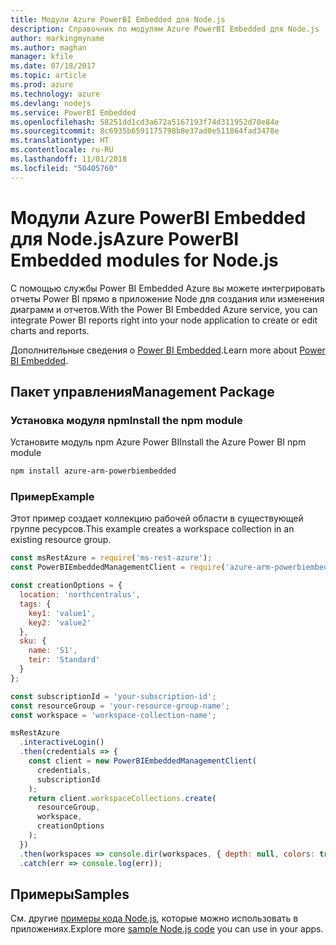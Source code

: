 ```yaml
---
title: Модули Azure PowerBI Embedded для Node.js
description: Справочник по модулям Azure PowerBI Embedded для Node.js
author: markingmyname
ms.author: maghan
manager: kfile
ms.date: 07/18/2017
ms.topic: article
ms.prod: azure
ms.technology: azure
ms.devlang: nodejs
ms.service: PowerBI Embedded
ms.openlocfilehash: 58251dd1cd3a672a5167193f74d311952d70e84e
ms.sourcegitcommit: 8c6935b6591175798b8e37ad0e511864fad3478e
ms.translationtype: HT
ms.contentlocale: ru-RU
ms.lasthandoff: 11/01/2018
ms.locfileid: "50405760"
---
```

# <a name="azure-powerbi-embedded-modules-for-nodejs"></a><span data-ttu-id="faa65-103">Модули Azure PowerBI Embedded для Node.js</span><span class="sxs-lookup"><span data-stu-id="faa65-103">Azure PowerBI Embedded modules for Node.js</span></span>

<span data-ttu-id="faa65-104">С помощью службы Power BI Embedded Azure вы можете интегрировать отчеты Power BI прямо в приложение Node для создания или изменения диаграмм и отчетов.</span><span class="sxs-lookup"><span data-stu-id="faa65-104">With the Power BI Embedded Azure service, you can integrate Power BI reports right into your node application to create or edit charts and reports.</span></span>

<span data-ttu-id="faa65-105">Дополнительные сведения о [Power BI Embedded](https://powerbi.microsoft.com/documentation/powerbi-developer-embedding/).</span><span class="sxs-lookup"><span data-stu-id="faa65-105">Learn more about [Power BI Embedded](https://powerbi.microsoft.com/documentation/powerbi-developer-embedding/).</span></span>

## <a name="management-package"></a><span data-ttu-id="faa65-106">Пакет управления</span><span class="sxs-lookup"><span data-stu-id="faa65-106">Management Package</span></span>

### <a name="install-the-npm-module"></a><span data-ttu-id="faa65-107">Установка модуля npm</span><span class="sxs-lookup"><span data-stu-id="faa65-107">Install the npm module</span></span>

<span data-ttu-id="faa65-108">Установите модуль npm Azure Power BI</span><span class="sxs-lookup"><span data-stu-id="faa65-108">Install the Azure Power BI npm module</span></span>

```bash
npm install azure-arm-powerbiembedded
```

### <a name="example"></a><span data-ttu-id="faa65-109">Пример</span><span class="sxs-lookup"><span data-stu-id="faa65-109">Example</span></span>

<span data-ttu-id="faa65-110">Этот пример создает коллекцию рабочей области в существующей группе ресурсов.</span><span class="sxs-lookup"><span data-stu-id="faa65-110">This example creates a workspace collection in an existing resource group.</span></span>

```javascript
const msRestAzure = require('ms-rest-azure');
const PowerBIEmbeddedManagementClient = require('azure-arm-powerbiembedded');

const creationOptions = {
  location: 'northcentralus',
  tags: {
    key1: 'value1',
    key2: 'value2'
  },
  sku: {
    name: 'S1',
    teir: 'Standard'
  }
};

const subscriptionId = 'your-subscription-id';
const resourceGroup = 'your-resource-group-name';
const workspace = 'workspace-collection-name';

msRestAzure
  .interactiveLogin()
  .then(credentials => {
    const client = new PowerBIEmbeddedManagementClient(
      credentials,
      subscriptionId
    );
    return client.workspaceCollections.create(
      resourceGroup,
      workspace,
      creationOptions
    );
  })
  .then(workspaces => console.dir(workspaces, { depth: null, colors: true }))
  .catch(err => console.log(err));
```

## <a name="samples"></a><span data-ttu-id="faa65-111">Примеры</span><span class="sxs-lookup"><span data-stu-id="faa65-111">Samples</span></span>

<span data-ttu-id="faa65-112">См. другие [примеры кода Node.js](https://azure.microsoft.com/resources/samples/?platform=nodejs), которые можно использовать в приложениях.</span><span class="sxs-lookup"><span data-stu-id="faa65-112">Explore more [sample Node.js code](https://azure.microsoft.com/resources/samples/?platform=nodejs) you can use in your apps.</span></span>
